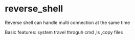 # reverse_shell
Reverse shell
can handle multi connection at the same time 

Basic features: system travel throguh cmd
                ,ls
                ,copy files 
                
